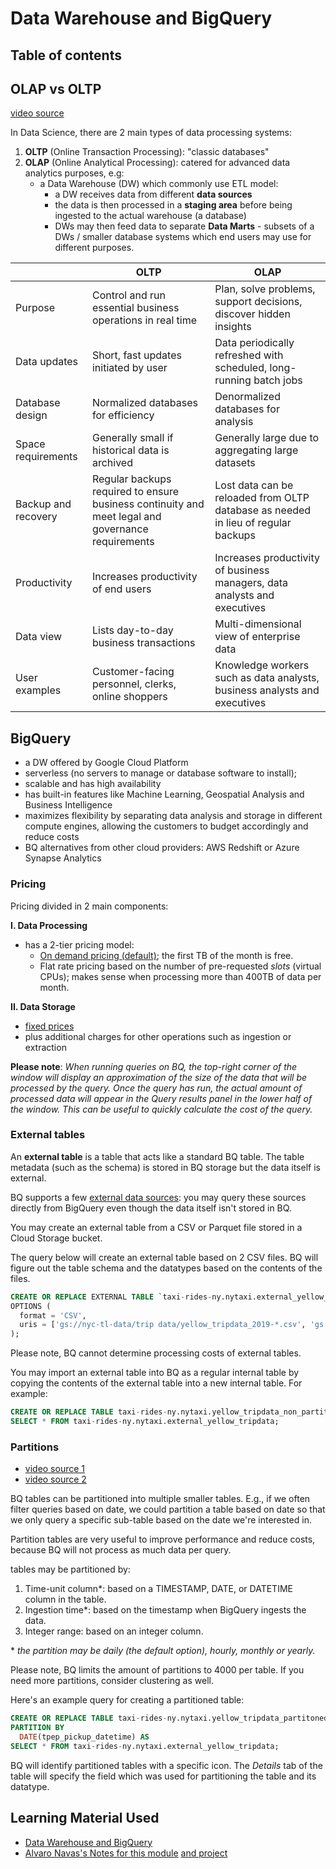 # Data Warehouse and BigQuery

## Table of contents


## OLAP vs OLTP
[video source](https://www.youtube.com/watch?v=jrHljAoD6nM&list=PL3MmuxUbc_hJed7dXYoJw8DoCuVHhGEQb&index=26)

In Data Science, there are 2 main types of data processing systems:

1. <strong>OLTP</strong> (Online Transaction Processing): "classic databases"
2. <strong>OLAP</strong> (Online Analytical Processing): catered for advanced data analytics purposes, e.g:
    - a Data Warehouse (DW) which commonly use ETL model:
        - a DW receives data from different <strong>data sources</strong>
        - the data is then processed in a <strong>staging area</strong> before being ingested to the actual warehouse (a database)
        - DWs may then feed data to separate <strong>Data Marts</strong> - subsets of a DWs / smaller database systems which end users may use for different purposes.

<table>
<thead>
<tr>
<th></th>
<th>OLTP</th>
<th>OLAP</th>
</tr>
</thead>
<tbody>
<tr>
<td>Purpose</td>
<td>Control and run essential business operations in real time</td>
<td>Plan, solve problems, support decisions, discover hidden insights</td>
</tr>
<tr>
<td>Data updates</td>
<td>Short, fast updates initiated by user</td>
<td>Data periodically refreshed with scheduled, long-running batch jobs</td>
</tr>
<tr>
<td>Database design</td>
<td>Normalized databases for efficiency</td>
<td>Denormalized databases for analysis</td>
</tr>
<tr>
<td>Space requirements</td>
<td>Generally small if historical data is archived</td>
<td>Generally large due to aggregating large datasets</td>
</tr>
<tr>
<td>Backup and recovery</td>
<td>Regular backups required to ensure business continuity and meet legal and governance requirements</td>
<td>Lost data can be reloaded from OLTP database as needed in lieu of regular backups</td>
</tr>
<tr>
<td>Productivity</td>
<td>Increases productivity of end users</td>
<td>Increases productivity of business managers, data analysts and executives</td>
</tr>
<tr>
<td>Data view</td>
<td>Lists day-to-day business transactions</td>
<td>Multi-dimensional view of enterprise data</td>
</tr>
<tr>
<td>User examples</td>
<td>Customer-facing personnel, clerks, online shoppers</td>
<td>Knowledge workers such as data analysts, business analysts and executives</td>
</tr>
</tbody>
</table>

## BigQuery
- a DW offered by Google Cloud Platform
- serverless (no servers to manage or database software to install);
- scalable and has high availability
- has built-in features like Machine Learning, Geospatial Analysis and Business Intelligence
- maximizes flexibility by separating data analysis and storage in different compute engines, allowing the customers to budget accordingly and reduce costs
- BQ alternatives from other cloud providers: AWS Redshift or Azure Synapse Analytics

### Pricing
Pricing divided in 2 main components:
    
<strong>I. Data Processing</strong>

- has a 2-tier pricing model:
    - [On demand pricing (default)](https://cloud.google.com/bigquery/pricing#analysis_pricing_models); the first TB of the month is free.
    - Flat rate pricing based on the number of pre-requested <i>slots</i> (virtual CPUs); makes sense when processing more than 400TB of data per month.

<strong>II. Data Storage</strong>
- [fixed prices](https://cloud.google.com/bigquery/pricing#storage)
- plus additional charges for other operations such as ingestion or extraction

<strong>Please note</strong>:
<i>When running queries on BQ, the top-right corner of the window will display an approximation of the size of the data that will be processed by the query. Once the query has run, the actual amount of processed data will appear in the Query results panel in the lower half of the window. This can be useful to quickly calculate the cost of the query.</i>

### External tables
An <strong>external table</strong> is a table that acts like a standard BQ table. The table metadata (such as the schema) is stored in BQ storage but the data itself is external.

BQ supports a few [external data sources](https://cloud.google.com/bigquery/docs/external-data-sources): you may query these sources directly from BigQuery even though the data itself isn't stored in BQ.


You may create an external table from a CSV or Parquet file stored in a Cloud Storage bucket.

The query below will create an external table based on 2 CSV files. BQ will figure out the table schema and the datatypes based on the contents of the files.

```sql
CREATE OR REPLACE EXTERNAL TABLE `taxi-rides-ny.nytaxi.external_yellow_tripdata`
OPTIONS (
  format = 'CSV',
  uris = ['gs://nyc-tl-data/trip data/yellow_tripdata_2019-*.csv', 'gs://nyc-tl-data/trip data/yellow_tripdata_2020-*.csv']
);
```
Please note, BQ cannot determine processing costs of external tables.

You may import an external table into BQ as a regular internal table by copying the contents of the external table into a new internal table. For example:
```sql
CREATE OR REPLACE TABLE taxi-rides-ny.nytaxi.yellow_tripdata_non_partitoned AS
SELECT * FROM taxi-rides-ny.nytaxi.external_yellow_tripdata;
```

### Partitions
- [video source 1](https://www.youtube.com/watch?v=jrHljAoD6nM&list=PL3MmuxUbc_hJed7dXYoJw8DoCuVHhGEQb&index=26)
- [video source 2](https://www.youtube.com/watch?v=-CqXf7vhhDs&list=PL3MmuxUbc_hJed7dXYoJw8DoCuVHhGEQb&index=27)

BQ tables can be partitioned into multiple smaller tables. E.g., if we often filter queries based on date, we could partition a table based on date so that we only query a specific sub-table based on the date we're interested in.

Partition tables are very useful to improve performance and reduce costs, because BQ will not process as much data per query.

tables may be partitioned by:

1. Time-unit column\*: based on a TIMESTAMP, DATE, or DATETIME column in the table.
2. Ingestion time\*: based on the timestamp when BigQuery ingests the data.
3. Integer range:  based on an integer column.

\* <i>the partition may be daily (the default option), hourly, monthly or yearly.</i>

Please note, BQ limits the amount of partitions to 4000 per table. If you need more partitions, consider clustering as well.

Here's an example query for creating a partitioned table:
```sql
CREATE OR REPLACE TABLE taxi-rides-ny.nytaxi.yellow_tripdata_partitoned
PARTITION BY
  DATE(tpep_pickup_datetime) AS
SELECT * FROM taxi-rides-ny.nytaxi.external_yellow_tripdata;
```
BQ will identify partitioned tables with a specific icon. The <i>Details</i> tab of the table will specify the field which was used for partitioning the table and its datatype.


## Learning Material Used
- [Data Warehouse and BigQuery](https://github.com/DataTalksClub/data-engineering-zoomcamp/tree/main/03-data-warehouse)
- [Alvaro Navas's Notes for this module](https://github.com/ziritrion/dataeng-zoomcamp/blob/main/notes/3_data_warehouse.md) [and project](https://github.com/ziritrion/dataeng-zoomcamp/tree/main/3_data_warehouse/airflow)